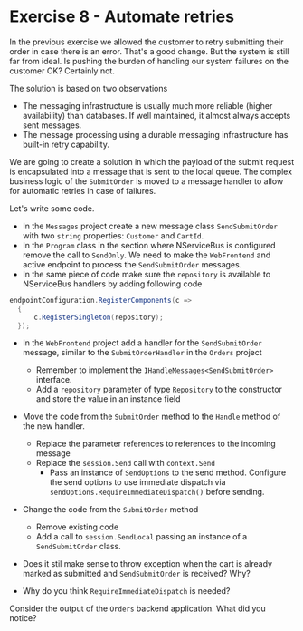 # Exercise 8 - Automate retries

In the previous exercise we allowed the customer to retry submitting their order in case there is an error. That's a good change. But the system is still far from ideal. Is pushing the burden of handling our system failures on the customer OK? Certainly not.

The solution is based on two observations
- The messaging infrastructure is usually much more reliable (higher availability) than databases. If well maintained, it almost always accepts sent messages.
- The message processing using a durable messaging infrastructure has built-in retry capability.

We are going to create a solution in which the payload of the submit request is encapsulated into a message that is sent to the local queue. The complex business logic of the `SubmitOrder` is moved to a message handler to allow for automatic retries in case of failures.

Let's write some code.

- In the `Messages` project create a new message class `SendSubmitOrder` with two `string` properties: `Customer` and `CartId`.
- In the `Program` class in the section where NServiceBus is configured remove the call to `SendOnly`. We need to make the `WebFrontend` and active endpoint to process the `SendSubmitOrder` messages.
- In the same piece of code make sure the `repository` is available to NServiceBus handlers by adding following code

```c#
endpointConfiguration.RegisterComponents(c =>
  {
      c.RegisterSingleton(repository);
  });
```

- In the `WebFrontend` project add a handler for the `SendSubmitOrder` message, similar to the `SubmitOrderHandler` in the `Orders` project
  - Remember to implement the `IHandleMessages<SendSubmitOrder>` interface.
  - Add a `repository` parameter of type `Repository` to the constructor and store the value in an instance field
- Move the code from the `SubmitOrder` method to the `Handle` method of the new handler.
  - Replace the parameter references to references to the incoming message
  - Replace the `session.Send` call with `context.Send`
    - Pass an instance of `SendOptions` to the send method. Configure the send options to use immediate dispatch via `sendOptions.RequireImmediateDispatch()` before sending.
- Change the code from the `SubmitOrder` method
  - Remove existing code
  - Add a call to `session.SendLocal` passing an instance of a `SendSubmitOrder` class.

- Does it stil make sense to throw exception when the cart is already marked as submitted and `SendSubmitOrder` is received? Why?
- Why do you think `RequireImmediateDispatch` is needed?

Consider the output of the `Orders` backend application. What did you notice?